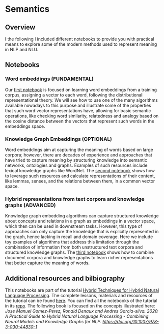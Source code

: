 # Semantics

## Overview
I the following I included different notebooks to provide you with practical means to explore some of the modern methods used to represent meaning in NLP and NLU. 

## Notebooks

### Word embeddings (FUNDAMENTAL)
Our [first notebook](https://github.com/hybridnlp/tutorial/blob/master/01_capturing_word_embeddings.ipynb) is focused on learning word embeddings from a training corpus, assigning a vector to each word, following the distributional representational theory. We will see how to use one of the many algorithms available nowadays to this purpose and illustrate some of the properties that such word vector representations have, allowing for basic semantic operations, like checking word similarity, relatedness and analogy based on the cosine distance between the vectors that represent such words in the embeddings space.

### Knowledge Graph Embeddings (OPTIONAL)
Word embeddings aim at capturing the meaning of words based on large corpora; however, there are decades of experience and approaches that have tried to capture meaning by structuring knowledge into semantic networks, ontologies and graphs. Examples of such resources include lexical knowledge graphs like WordNet. The [second notebook](https://github.com/hybridnlp/tutorial/blob/master/02_knowledge_graph_embeddings.ipynb) shows how to leverage such resources and calculate representations of their content, like lemmas, senses, and the relations between them, in a common vector space.

### Hybrid representations from text corpora and knowledge graphs (ADVANCED)
Knowledge graph embedding algorithms can capture structured knowledge about concepts and relations in a graph as embeddings in a vector space, which then can be used in downstream tasks. However, this type of approaches can only capture the knowledge that is explicitly represented in the graph, hence lacking in recall and domain coverage. Here we include toy examples of algorithms that address this limitation through the combination of information from both unstructured text corpora and structured knowledge graphs. The [third notebook](https://github.com/hybridnlp/tutorial/blob/master/03_vecsigrafo.ipynb) shows how to combine document corpora and knowledge graphs to learn richer representations that better capture the meaning of words.

## Additional resources and bilbiography
This notebooks are part of the tutorial [Hybrid Techniques for Hybrid Natural Language Processing](http://hybridnlp.expertsystemlab.com/tutorial/). The complete lessons, materials and resources of the tutorial can be found [here](http://hybridnlp.expertsystemlab.com/tutorial/index.php/sample-page/). You can find all the notebooks of the tutorial in its [repo](https://github.com/hybridnlp/tutorial). The following book is focused on the concepts illustrated here: _Jose Manuel Gomez-Perez, Ronald Denaux and Andres Garcia-silva. 2020. A Practical Guide to Hybrid Natural Language Processing - Combining Neural Models and Knowledge Graphs for NLP. https://doi.org/10.1007/978-3-030-44830-1_


